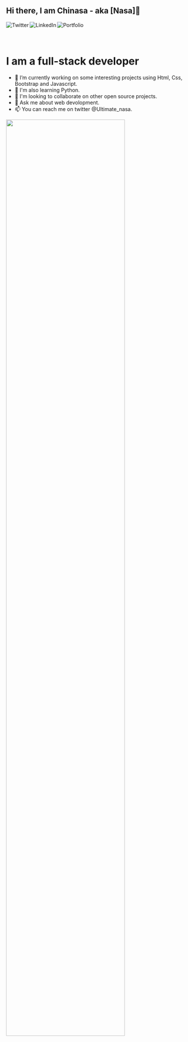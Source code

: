 ## Hi there, I am Chinasa - aka [Nasa]👋

[<img align="left" alt="Twitter" src="https://img.shields.io/badge/Twitter-1DA1F2?style=for-the-badge&logo=twitter&logoColor=white" />][twitter]
[<img align="left" alt="LinkedIn" src="https://img.shields.io/badge/LinkedIn-0077B5?style=for-the-badge&logo=linkedin&logoColor=white" />][linkedin]
[<img align="left" alt="Portfolio" src="https://img.shields.io/badge/Portfolio-0077B5?style=for-the-badge&logo=orange&logoColor=orange" />][portfolio]

<br/>
<br/>
<br/>

# I am a full-stack developer
- 🔭 I’m currently working on some interesting projects using Html, Css, Bootstrap and Javascript.
- 🌱 I'm also learning Python.
- 👯 I'm looking to collaborate on other open source projects.
- 💬 Ask me about web devolopment.
- 📫 You can reach me on twitter @Ultimate_nasa.

[<img width="80%" src = "https://github-readme-stats.vercel.app/api?username=Nasa28"/>][github]


[twitter]: https://twitter.com/Ultimate_Nasa
[linkedin]: https://www.linkedin.com/in/kalu-chinasa-agu-a15080103/
[portfolio]: https://chinasa-agu-kalu.netlify.app/
[github]:https://github.com/Nasa28

